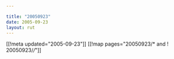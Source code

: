```yaml
---

title: "20050923"
date: 2005-09-23
layout: rut
---
```


[[!meta updated="2005-09-23"]]
[[!map pages="20050923/* and ! 20050923/*/*"]]
